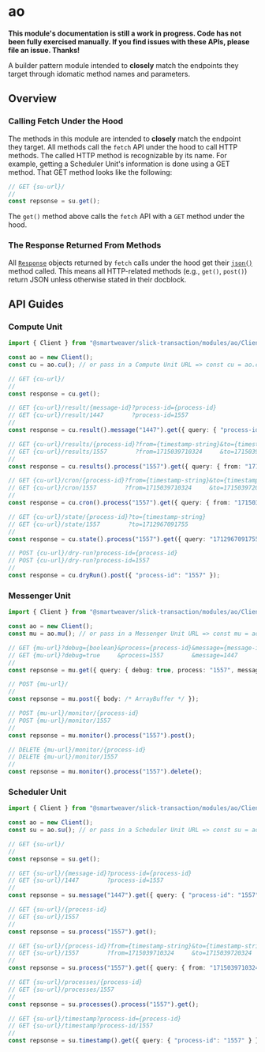 # ao

__This module's documentation is still a work in progress. Code has not been fully exercised manually. If you find issues with these APIs, please file an issue. Thanks!__

A builder pattern module intended to **closely** match the endpoints they target through idomatic method names and parameters.

## Overview

### Calling Fetch Under the Hood

The methods in this module are intended to **closely** match the endpoint they target. All methods call the `fetch` API under the hood to call HTTP methods. The called HTTP method is recognizable by its name. For example, getting a Scheduler Unit's information is done using a GET method. That GET method looks like the following:

```ts
// GET {su-url}/
//
const repsonse = su.get();
```

The `get()` method above calls the `fetch` API with a `GET` method under the hood.

### The Response Returned From Methods

All [`Response`](https://developer.mozilla.org/en-US/docs/Web/API/Response) objects returned by `fetch` calls under the hood get their [`json()`](https://developer.mozilla.org/en-US/docs/Web/API/Response/json) method called. This means all HTTP-related methods (e.g., `get()`, `post()`) return JSON unless otherwise stated in their docblock.

## API Guides

### Compute Unit

```ts
import { Client } from "@smartweaver/slick-transaction/modules/ao/Client";

const ao = new Client();
const cu = ao.cu(); // or pass in a Compute Unit URL => const cu = ao.cu("cu-url-here");

// GET {cu-url}/
//
const response = cu.get();

// GET {cu-url}/result/{message-id}?process-id={process-id}
// GET {cu-url}/result/1447        ?process-id=1557
//
const response = cu.result().message("1447").get({ query: { "process-id": "1557" } });

// GET {cu-url}/results/{process-id}?from={timestamp-string}&to={timestamp-string}&limit={limit}&sort={"ASC"|"DESC"}
// GET {cu-url}/results/1557        ?from=1715039710324     &to=1715039720324     &limit=25     &sort=DESC
//
const response = cu.results().process("1557").get({ query: { from: "1715039710324", to: "1715039720324", limit: 25, sort: "DESC" } });

// GET {cu-url}/cron/{process-id}?from={timestamp-string}&to={timestamp-string}
// GET {cu-url}/cron/1557        ?from=1715039710324     &to=1715039720324
//
const response = cu.cron().process("1557").get({ query: { from: "1715039710324", to: "1715039720324" } });

// GET {cu-url}/state/{process-id}?to={timestamp-string}
// GET {cu-url}/state/1557        ?to=1712967091755
//
const response = cu.state().process("1557").get({ query: "1712967091755" });

// POST {cu-url}/dry-run?process-id={process-id}
// POST {cu-url}/dry-run?process-id=1557
//
const response = cu.dryRun().post({ "process-id": "1557" });
```

### Messenger Unit

```ts
import { Client } from "@smartweaver/slick-transaction/modules/ao/Client";

const ao = new Client();
const mu = ao.mu(); // or pass in a Messenger Unit URL => const mu = ao.mu("mu-url-here");

// GET {mu-url}?debug={boolean}&process={process-id}&message={message-id}&page={number}&page-size={number}
// GET {mu-url}?debug=true     &process=1557        &message=1447        &page=1       &page-size=5
//
const repsonse = mu.get({ query: { debug: true, process: "1557", message: "1447", page: 1, "page-size": 5 } });

// POST {mu-url}/
//
const repsonse = mu.post({ body: /* ArrayBuffer */ });

// POST {mu-url}/monitor/{process-id}
// POST {mu-url}/monitor/1557
//
const repsonse = mu.monitor().process("1557").post();

// DELETE {mu-url}/monitor/{process-id}
// DELETE {mu-url}/monitor/1557
//
const repsonse = mu.monitor().process("1557").delete();
```

### Scheduler Unit

```ts
import { Client } from "@smartweaver/slick-transaction/modules/ao/Client";

const ao = new Client();
const su = ao.su(); // or pass in a Scheduler Unit URL => const su = ao.mu("su-url-here");

// GET {su-url}/
//
const repsonse = su.get();

// GET {su-url}/{message-id}?process-id={process-id}
// GET {su-url}/1447        ?process-id=1557
//
const repsonse = su.message("1447").get({ query: { "process-id": "1557" } });

// GET {su-url}/{process-id}
// GET {su-url}/1557
//
const repsonse = su.process("1557").get();

// GET {su-url}/{process-id}?from={timestamp-string}&to={timestamp-string}
// GET {su-url}/1557        ?from=1715039710324     &to=1715039720324
//
const repsonse = su.process("1557").get({ query: { from: "1715039710324", to: "1715039720324" } });

// GET {su-url}/processes/{process-id}
// GET {su-url}/processes/1557
//
const repsonse = su.processes().process("1557").get();

// GET {su-url}/timestamp?process-id={process-id}
// GET {su-url}/timestamp?process-id/1557
//
const repsonse = su.timestamp().get({ query: { "process-id": "1557" } });
```
